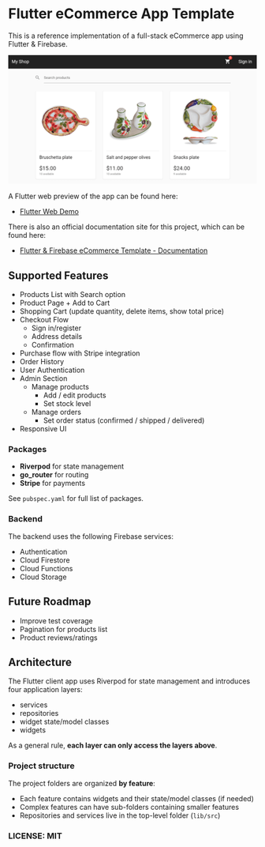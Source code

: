 # Flutter eCommerce App Template

This is a reference implementation of a full-stack eCommerce app using Flutter & Firebase.

![eCommerce App Preview](/.github/images/ecommerce-app-preview.png)

A Flutter web preview of the app can be found here:

- [Flutter Web Demo](https://my-shop-ecommerce-stg.web.app/)

There is also an official documentation site for this project, which can be found here:

- [Flutter & Firebase eCommerce Template - Documentation](https://docs.page/bizz84/flutter-firebase-ecommerce-docs)

## Supported Features

- Products List with Search option
- Product Page + Add to Cart
- Shopping Cart (update quantity, delete items, show total price)
- Checkout Flow
  - Sign in/register
  - Address details
  - Confirmation
- Purchase flow with Stripe integration
- Order History
- User Authentication
- Admin Section
  - Manage products
    - Add / edit products
    - Set stock level
  - Manage orders
    - Set order status (confirmed / shipped / delivered)
- Responsive UI

### Packages

- **Riverpod** for state management
- **go_router** for routing
- **Stripe** for payments

See `pubspec.yaml` for full list of packages.

### Backend

The backend uses the following Firebase services:

- Authentication
- Cloud Firestore
- Cloud Functions
- Cloud Storage

## Future Roadmap

- Improve test coverage
- Pagination for products list
- Product reviews/ratings

## Architecture

The Flutter client app uses Riverpod for state management and introduces four application layers:

- services
- repositories
- widget state/model classes
- widgets

As a general rule, **each layer can only access the layers above**.

### Project structure

The project folders are organized **by feature**:

- Each feature contains widgets and their state/model classes (if needed)
- Complex features can have sub-folders containing smaller features
- Repositories and services live in the top-level folder (`lib/src`)

### LICENSE: MIT